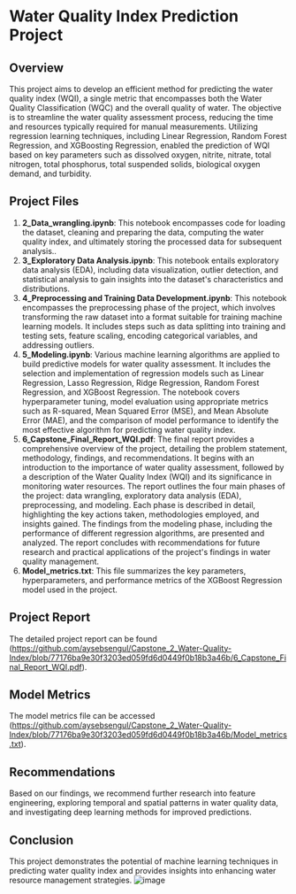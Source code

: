 # Water Quality Index Prediction Project

## Overview
This project aims to develop an efficient method for predicting the water quality index (WQI), a single metric that encompasses both the Water Quality Classification (WQC) and the overall quality of water. The objective is to streamline the water quality assessment process, reducing the time and resources typically required for manual measurements. Utilizing regression learning techniques, including Linear Regression, Random Forest Regression, and XGBoosting Regression, enabled the prediction of WQI based on key parameters such as dissolved oxygen, nitrite, nitrate, total nitrogen, total phosphorus, total suspended solids, biological oxygen demand, and turbidity.

## Project Files
1. **2_Data_wrangling.ipynb**: This notebook encompasses code for loading the dataset, cleaning and preparing the data, computing the water quality index, and ultimately storing the processed data for subsequent analysis..
2. **3_Exploratory Data Analysis.ipynb**: This notebook entails exploratory data analysis (EDA), including data visualization, outlier detection, and statistical analysis to gain insights into the dataset's characteristics and distributions.
3. **4_Preprocessing and Training Data Development.ipynb**: This notebook encompasses the preprocessing phase of the project, which involves transforming the raw dataset into a format suitable for training machine learning models. It includes steps such as data splitting into training and testing sets, feature scaling, encoding categorical variables, and addressing outliers.
4. **5_Modeling.ipynb**: Various machine learning algorithms are applied to build predictive models for water quality assessment. It includes the selection and implementation of regression models such as Linear Regression, Lasso Regression, Ridge Regression, Random Forest Regression, and XGBoost Regression. The notebook covers hyperparameter tuning, model evaluation using appropriate metrics such as R-squared, Mean Squared Error (MSE), and Mean Absolute Error (MAE), and the comparison of model performance to identify the most effective algorithm for predicting water quality index.
5. **6_Capstone_Final_Report_WQI.pdf**: The final report provides a comprehensive overview of the project, detailing the problem statement, methodology, findings, and recommendations. It begins with an introduction to the importance of water quality assessment, followed by a description of the Water Quality Index (WQI) and its significance in monitoring water resources. The report outlines the four main phases of the project: data wrangling, exploratory data analysis (EDA), preprocessing, and modeling. Each phase is described in detail, highlighting the key actions taken, methodologies employed, and insights gained. The findings from the modeling phase, including the performance of different regression algorithms, are presented and analyzed. The report concludes with recommendations for future research and practical applications of the project's findings in water quality management.
6. **Model_metrics.txt**: This file summarizes the key parameters, hyperparameters, and performance metrics of the XGBoost Regression model used in the project.

## Project Report
The detailed project report can be found (https://github.com/aysebsengul/Capstone_2_Water-Quality-Index/blob/77176ba9e30f3203ed059fd6d0449f0b18b3a46b/6_Capstone_Final_Report_WQI.pdf).

## Model Metrics
The model metrics file can be accessed (https://github.com/aysebsengul/Capstone_2_Water-Quality-Index/blob/77176ba9e30f3203ed059fd6d0449f0b18b3a46b/Model_metrics.txt).

## Recommendations
Based on our findings, we recommend further research into feature engineering, exploring temporal and spatial patterns in water quality data, and investigating deep learning methods for improved predictions.

## Conclusion
This project demonstrates the potential of machine learning techniques in predicting water quality index and provides insights into enhancing water resource management strategies.
![image](https://github.com/aysebsengul/Capstone_2_Water-Quality-Index/assets/143531090/718b1930-9db5-479f-991a-91b5a2e7529d)
